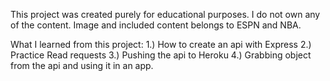This project was created purely for educational purposes. I do not own any of the content. Image and included content belongs to ESPN and NBA. 

What I learned from this project:
    1.) How to create an api with Express
    2.) Practice Read requests
    3.) Pushing the api to Heroku
    4.) Grabbing object from the api and using it in an app.